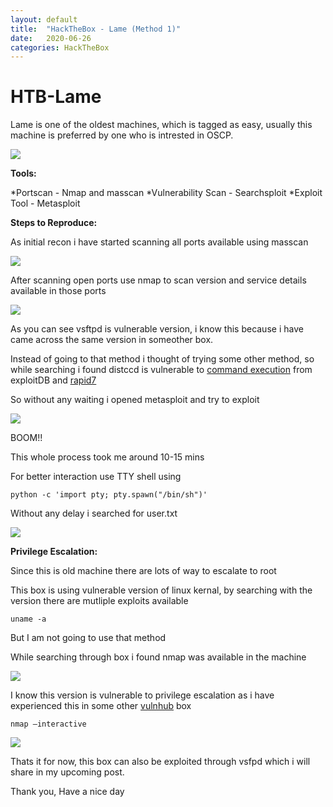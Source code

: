 ```yaml
---
layout: default
title:  "HackTheBox - Lame (Method 1)"
date:   2020-06-26
categories: HackTheBox
---
```


# HTB-Lame

Lame is one of the oldest machines, which is tagged as easy, usually this machine is preferred by one who is intrested in OSCP.


![](https://paper-attachments.dropbox.com/s_D09D767BCE9F7AE704629770039DBB101E55727722CF66B59D8FCFFAED088617_1593436220827_Screenshot+2020-06-29+at+6.40.09+PM.png)


**Tools:**

*Portscan - Nmap and masscan
*Vulnerability Scan - Searchsploit
*Exploit Tool - Metasploit

**Steps to Reproduce:**

As initial recon i have started scanning all ports available using masscan

![](https://paper-attachments.dropbox.com/s_D09D767BCE9F7AE704629770039DBB101E55727722CF66B59D8FCFFAED088617_1593434806476_Screenshot+2020-06-25+at+5.57.03+PM.png)


After scanning open ports use nmap to scan version and service details available in those ports


![](https://paper-attachments.dropbox.com/s_D09D767BCE9F7AE704629770039DBB101E55727722CF66B59D8FCFFAED088617_1593434857988_Screenshot+2020-06-25+at+5.59.26+PM.png)


As you can see vsftpd is vulnerable version, i know this because i have came across the same version in someother box.

Instead of going to that method i thought of trying some other method, so while searching i found distccd is vulnerable to [command execution](https://www.exploit-db.com/exploits/9915) from exploitDB and [rapid7](https://www.rapid7.com/db/modules/exploit/unix/misc/distcc_exec)

So without any waiting i opened metasploit and try to exploit 


![](https://paper-attachments.dropbox.com/s_D09D767BCE9F7AE704629770039DBB101E55727722CF66B59D8FCFFAED088617_1593435226296_Screenshot+2020-06-25+at+6.08.57+PM.png)


BOOM!!

This whole process took me around 10-15 mins

For better interaction use TTY shell using 


    python -c 'import pty; pty.spawn("/bin/sh")'

Without any delay i searched for user.txt


![](https://paper-attachments.dropbox.com/s_D09D767BCE9F7AE704629770039DBB101E55727722CF66B59D8FCFFAED088617_1593435347633_Screenshot+2020-06-25+at+6.11.00+PM.png)


**Privilege Escalation:**

Since this is old machine there are lots of way to escalate to root

This box is using vulnerable version of linux kernal, by searching with the version there are mutliple exploits available


    uname -a 

But I am not going to use that method

While searching through box i found nmap was available in the machine

![](https://paper-attachments.dropbox.com/s_D09D767BCE9F7AE704629770039DBB101E55727722CF66B59D8FCFFAED088617_1593435666618_Screenshot+2020-06-29+at+6.12.20+PM.png)


 
I know this version is vulnerable to privilege escalation as i have experienced this in some other [vulnhub](http://vulnhub.com) box


    nmap —interactive
![](https://paper-attachments.dropbox.com/s_D09D767BCE9F7AE704629770039DBB101E55727722CF66B59D8FCFFAED088617_1593435801297_Screenshot+2020-06-29+at+6.33.16+PM.png)


Thats it for now, this box can also be exploited through vsfpd which i will share in my upcoming post.

Thank you, Have a nice day

<div id="hyvor-talk-view"></div>
<script type="text/javascript">
    var HYVOR_TALK_WEBSITE = 961; // DO NOT CHANGE THIS
    var HYVOR_TALK_CONFIG = {
        url: '{{ page.url | absolute_url }}',
        id: '{{page.id}}'
    };
</script>
<script async type="text/javascript" src="//talk.hyvor.com/web-api/embed"></script>
